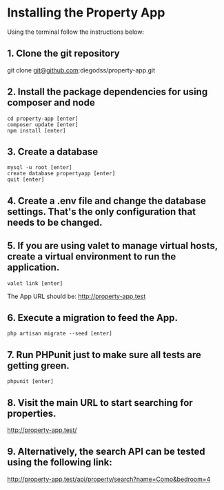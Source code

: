 # Installing the Property App

Using the terminal follow the instructions below:

## 1. Clone the git repository

git clone git@github.com:diegodss/property-app.git

## 2. Install the package dependencies for using composer and node

    cd property-app [enter]
    composer update [enter]
    npm install [enter]

## 3. Create a database

    mysql -u root [enter]
    create database propertyapp [enter]
    quit [enter]

## 4. Create a .env file and change the database settings. That's the only configuration that needs to be changed. 

## 5. If you are using valet to manage virtual hosts, create a virtual environment to run the application.

    valet link [enter]

The App URL should be: http://property-app.test 

## 6. Execute a migration to feed the App.

    php artisan migrate --seed [enter]

## 7. Run PHPunit just to make sure all tests are getting green.

    phpunit [enter]

## 8. Visit the main URL to start searching for properties.

http://property-app.test/

## 9. Alternatively, the search API can be tested using the following link:

http://property-app.test/api/property/search?name=Como&bedroom=4

